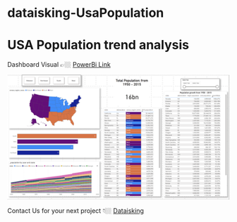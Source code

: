 # dataisking-UsaPopulation

# USA Population trend analysis

Dashboard Visual 👉🏼 [PowerBi Link](https://app.powerbi.com/view?r=eyJrIjoiMDRhNTNlODItNTViZC00Y2I4LWJiODMtMDNiYWU5OTY3ODQ1IiwidCI6IjNhNjEyMzUzLTUyZjktNDJlZi1hNDdkLTEzNmE4MzZlZWVhZSJ9)

![Dashboard Screenshot](usa_population.png)

Contact Us for your next project 👇🏼
[Dataisking](https://dataisking.uk)

